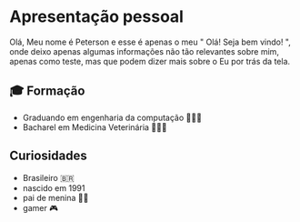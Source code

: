 # Apresentação pessoal

Olá,
Meu nome é Peterson e esse é apenas o meu " Olá! Seja bem vindo! ", onde deixo apenas algumas informações não tão relevantes sobre mim, apenas como teste, mas que podem dizer mais sobre o Eu por trás da tela.

## 🎓 Formação
- Graduando em engenharia da computação 👨🏽‍💻
- Bacharel em Medicina Veterinária 👨🏽‍⚕️

## Curiosidades
- Brasileiro 🇧🇷
- nascido em 1991
- pai de menina 👧🏽
- gamer 🎮
